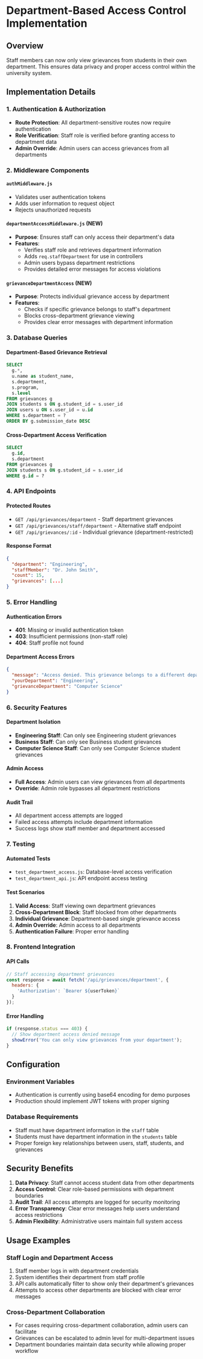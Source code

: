 # Department-Based Access Control Implementation

## Overview
Staff members can now only view grievances from students in their own department. This ensures data privacy and proper access control within the university system.

## Implementation Details

### 1. Authentication & Authorization
- **Route Protection**: All department-sensitive routes now require authentication
- **Role Verification**: Staff role is verified before granting access to department data
- **Admin Override**: Admin users can access grievances from all departments

### 2. Middleware Components

#### `authMiddleware.js`
- Validates user authentication tokens
- Adds user information to request object
- Rejects unauthorized requests

#### `departmentAccessMiddleware.js` (NEW)
- **Purpose**: Ensures staff can only access their department's data
- **Features**:
  - Verifies staff role and retrieves department information
  - Adds `req.staffDepartment` for use in controllers
  - Admin users bypass department restrictions
  - Provides detailed error messages for access violations

#### `grievanceDepartmentAccess` (NEW)
- **Purpose**: Protects individual grievance access by department
- **Features**:
  - Checks if specific grievance belongs to staff's department
  - Blocks cross-department grievance viewing
  - Provides clear error messages with department information

### 3. Database Queries

#### Department-Based Grievance Retrieval
```sql
SELECT 
  g.*,
  u.name as student_name,
  s.department,
  s.program,
  s.level
FROM grievances g
JOIN students s ON g.student_id = s.user_id
JOIN users u ON s.user_id = u.id
WHERE s.department = ?
ORDER BY g.submission_date DESC
```

#### Cross-Department Access Verification
```sql
SELECT 
  g.id,
  s.department
FROM grievances g
JOIN students s ON g.student_id = s.user_id
WHERE g.id = ?
```

### 4. API Endpoints

#### Protected Routes
- `GET /api/grievances/department` - Staff department grievances
- `GET /api/grievances/staff/department` - Alternative staff endpoint
- `GET /api/grievances/:id` - Individual grievance (department-restricted)

#### Response Format
```json
{
  "department": "Engineering",
  "staffMember": "Dr. John Smith",
  "count": 15,
  "grievances": [...]
}
```

### 5. Error Handling

#### Authentication Errors
- **401**: Missing or invalid authentication token
- **403**: Insufficient permissions (non-staff role)
- **404**: Staff profile not found

#### Department Access Errors
```json
{
  "message": "Access denied. This grievance belongs to a different department.",
  "yourDepartment": "Engineering",
  "grievanceDepartment": "Computer Science"
}
```

### 6. Security Features

#### Department Isolation
- **Engineering Staff**: Can only see Engineering student grievances
- **Business Staff**: Can only see Business student grievances  
- **Computer Science Staff**: Can only see Computer Science student grievances

#### Admin Access
- **Full Access**: Admin users can view grievances from all departments
- **Override**: Admin role bypasses all department restrictions

#### Audit Trail
- All department access attempts are logged
- Failed access attempts include department information
- Success logs show staff member and department accessed

### 7. Testing

#### Automated Tests
- `test_department_access.js`: Database-level access verification
- `test_department_api.js`: API endpoint access testing

#### Test Scenarios
1. **Valid Access**: Staff viewing own department grievances
2. **Cross-Department Block**: Staff blocked from other departments
3. **Individual Grievance**: Department-based single grievance access
4. **Admin Override**: Admin access to all departments
5. **Authentication Failure**: Proper error handling

### 8. Frontend Integration

#### API Calls
```javascript
// Staff accessing department grievances
const response = await fetch('/api/grievances/department', {
  headers: {
    'Authorization': `Bearer ${userToken}`
  }
});
```

#### Error Handling
```javascript
if (response.status === 403) {
  // Show department access denied message
  showError('You can only view grievances from your department');
}
```

## Configuration

### Environment Variables
- Authentication is currently using base64 encoding for demo purposes
- Production should implement JWT tokens with proper signing

### Database Requirements
- Staff must have department information in the `staff` table
- Students must have department information in the `students` table
- Proper foreign key relationships between users, staff, students, and grievances

## Security Benefits

1. **Data Privacy**: Staff cannot access student data from other departments
2. **Access Control**: Clear role-based permissions with department boundaries
3. **Audit Trail**: All access attempts are logged for security monitoring
4. **Error Transparency**: Clear error messages help users understand access restrictions
5. **Admin Flexibility**: Administrative users maintain full system access

## Usage Examples

### Staff Login and Department Access
1. Staff member logs in with department credentials
2. System identifies their department from staff profile
3. API calls automatically filter to show only their department's grievances
4. Attempts to access other departments are blocked with clear error messages

### Cross-Department Collaboration
- For cases requiring cross-department collaboration, admin users can facilitate
- Grievances can be escalated to admin level for multi-department issues
- Department boundaries maintain data security while allowing proper workflow
